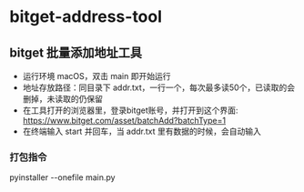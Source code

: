 # bitget-address-tool

## bitget 批量添加地址工具

- 运行环境 macOS，双击 main 即开始运行
- 地址存放路径：同目录下 addr.txt，一行一个，每次最多读50个，已读取的会删掉，未读取的仍保留
- 在工具打开的浏览器里，登录bitget账号，并打开到这个界面: https://www.bitget.com/asset/batchAdd?batchType=1
- 在终端输入 start 并回车，当 addr.txt 里有数据的时候，会自动输入



### 打包指令
pyinstaller --onefile main.py